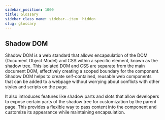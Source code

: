 ```yaml
---
sidebar_position: 1000
title: Glossary
sidebar_class_name: sidebar--item__hidden
slug: glossary
---
```


## Shadow DOM

Shadow DOM is a web standard that allows encapsulation of the DOM (Document Object Model) and CSS within a specific element, known as the shadow tree. This isolated DOM and CSS are separate from the main document DOM, effectively creating a scoped boundary for the component. Shadow DOM helps to create self-contained, reusable web components that can be added to a webpage without worrying about conflicts with other styles and scripts on the page. 

It also introduces features like shadow parts and slots that allow developers to expose certain parts of the shadow tree for customization by the parent page. This provides a flexible way to pass content into the component and customize its appearance while maintaining encapsulation.